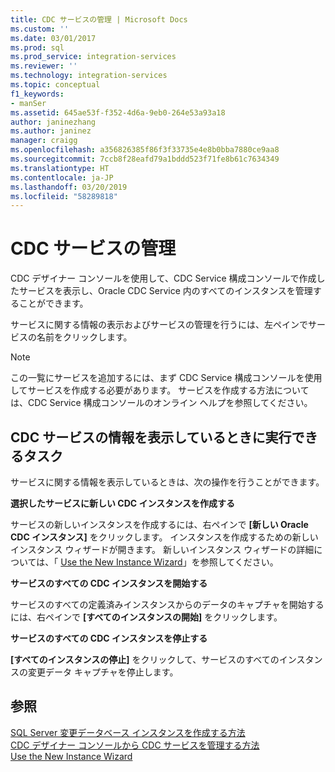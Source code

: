```yaml
---
title: CDC サービスの管理 | Microsoft Docs
ms.custom: ''
ms.date: 03/01/2017
ms.prod: sql
ms.prod_service: integration-services
ms.reviewer: ''
ms.technology: integration-services
ms.topic: conceptual
f1_keywords:
- manSer
ms.assetid: 645ae53f-f352-4d6a-9eb0-264e53a93a18
author: janinezhang
ms.author: janinez
manager: craigg
ms.openlocfilehash: a356826385f86f3f33735e4e8b0bba7880ce9aa8
ms.sourcegitcommit: 7ccb8f28eafd79a1bddd523f71fe8b61c7634349
ms.translationtype: HT
ms.contentlocale: ja-JP
ms.lasthandoff: 03/20/2019
ms.locfileid: "58289818"
---
```

# <a name="manage-a-cdc-service"></a>CDC サービスの管理
  CDC デザイナー コンソールを使用して、CDC Service 構成コンソールで作成したサービスを表示し、Oracle CDC Service 内のすべてのインスタンスを管理することができます。  
  
 サービスに関する情報の表示およびサービスの管理を行うには、左ペインでサービスの名前をクリックします。  
  
> [!NOTE]  
>  この一覧にサービスを追加するには、まず CDC Service 構成コンソールを使用してサービスを作成する必要があります。 サービスを作成する方法については、CDC Service 構成コンソールのオンライン ヘルプを参照してください。  
  
## <a name="what-you-can-do-when-you-display-the-cdc-service-information"></a>CDC サービスの情報を表示しているときに実行できるタスク  
 サービスに関する情報を表示しているときは、次の操作を行うことができます。  
  
 **選択したサービスに新しい CDC インスタンスを作成する**  
  
 サービスの新しいインスタンスを作成するには、右ペインで **[新しい Oracle CDC インスタンス]** をクリックします。 インスタンスを作成するための新しいインスタンス ウィザードが開きます。 新しいインスタンス ウィザードの詳細については、「 [Use the New Instance Wizard](../../integration-services/change-data-capture/use-the-new-instance-wizard.md)」を参照してください。  
  
 **サービスのすべての CDC インスタンスを開始する**  
  
 サービスのすべての定義済みインスタンスからのデータのキャプチャを開始するには、右ペインで **[すべてのインスタンスの開始]** をクリックします。  
  
 **サービスのすべての CDC インスタンスを停止する**  
  
 **[すべてのインスタンスの停止]** をクリックして、サービスのすべてのインスタンスの変更データ キャプチャを停止します。  
  
## <a name="see-also"></a>参照  
 [SQL Server 変更データベース インスタンスを作成する方法](../../integration-services/change-data-capture/how-to-create-the-sql-server-change-database-instance.md)   
 [CDC デザイナー コンソールから CDC サービスを管理する方法](../../integration-services/change-data-capture/how-to-manage-a-cdc-service-from-the-cdc-designer-console.md)   
 [Use the New Instance Wizard](../../integration-services/change-data-capture/use-the-new-instance-wizard.md)  
  
  
